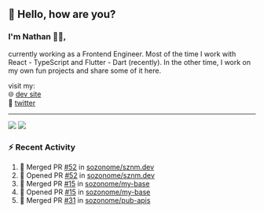 ## 👋 Hello, how are you? 

### I'm Nathan 👨‍💻,

currently working as a Frontend Engineer. Most of the time I work with React - TypeScript and Flutter - Dart (recently). 
In the other time, I work on my own fun projects and share some of it here.

visit my:<br/>
🌐 [dev site](https://sznm.dev)<br/>
🦜 [twitter](https://twitter.com/sozonome)

---

![](https://komarev.com/ghpvc/?username=sozonome&color=grey)
![](https://hit.yhype.me/github/profile?user_id=17046154)

### :zap: Recent Activity

<!--START_SECTION:activity-->
1. 🎉 Merged PR [#52](https://github.com/sozonome/sznm.dev/pull/52) in [sozonome/sznm.dev](https://github.com/sozonome/sznm.dev)
2. 💪 Opened PR [#52](https://github.com/sozonome/sznm.dev/pull/52) in [sozonome/sznm.dev](https://github.com/sozonome/sznm.dev)
3. 🎉 Merged PR [#15](https://github.com/sozonome/my-base/pull/15) in [sozonome/my-base](https://github.com/sozonome/my-base)
4. 💪 Opened PR [#15](https://github.com/sozonome/my-base/pull/15) in [sozonome/my-base](https://github.com/sozonome/my-base)
5. 🎉 Merged PR [#31](https://github.com/sozonome/pub-apis/pull/31) in [sozonome/pub-apis](https://github.com/sozonome/pub-apis)
<!--END_SECTION:activity-->
